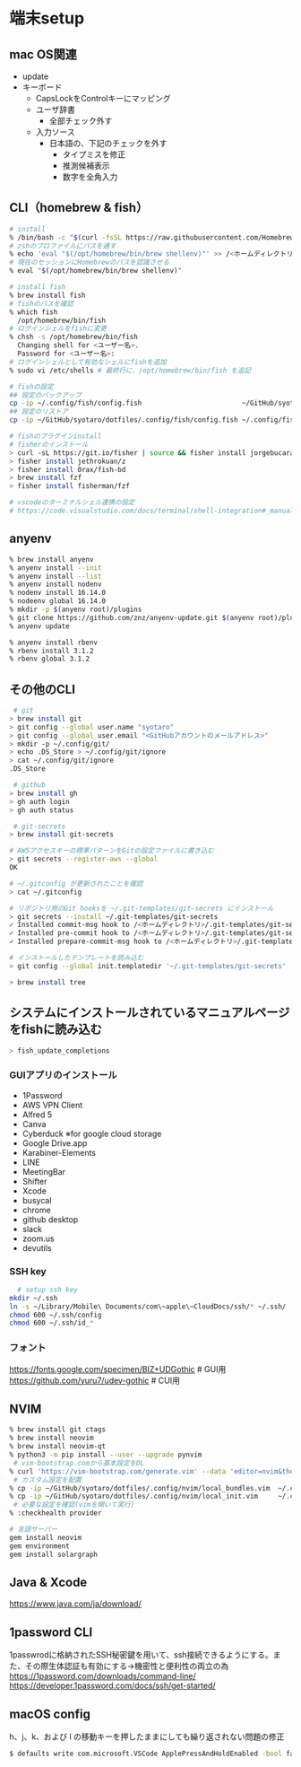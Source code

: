 # 端末setup

## mac OS関連

- update
- キーボード
    - CapsLockをControlキーにマッピング
    - ユーザ辞書
        - 全部チェック外す
    - 入力ソース
        - 日本語の、下記のチェックを外す
            - タイプミスを修正
            - 推測候補表示
            - 数字を全角入力

## CLI（homebrew & fish）

```sh
# install
% /bin/bash -c "$(curl -fsSL https://raw.githubusercontent.com/Homebrew/install/HEAD/install.sh)"
# zshのプロファイルにパスを通す
% echo 'eval "$(/opt/homebrew/bin/brew shellenv)"' >> /<ホームディレクトリ>/.zprofile
# 現在のセッションにHomebrewのパスを認識させる
% eval "$(/opt/homebrew/bin/brew shellenv)"

# install fish
% brew install fish
# fishのパスを確認
% which fish
  /opt/homebrew/bin/fish
# ログインシェルをfishに変更
% chsh -s /opt/homebrew/bin/fish
  Changing shell for <ユーザー名>.
  Password for <ユーザー名>:
# ログインシェルとして有効なシェルにfishを追加
% sudo vi /etc/shells # 最終行に、/opt/homebrew/bin/fish を追記
```

```sh
# fishの設定
## 設定のバックアップ
cp -ip ~/.config/fish/config.fish                         ~/GitHub/syotaro/dotfiles/.config/fish/config.fish
## 設定のリストア
cp -ip ~/GitHub/syotaro/dotfiles/.config/fish/config.fish ~/.config/fish/config.fish 

```

```sh
# fishのプラグインinstall
# fisherのインストール
> curl -sL https://git.io/fisher | source && fisher install jorgebucaran/fisher
> fisher install jethrokuan/z
> fisher install 0rax/fish-bd
> brew install fzf
> fisher install fisherman/fzf

# vscodeのターミナルシェル連携の設定
# https://code.visualstudio.com/docs/terminal/shell-integration#_manual-installation
```

## anyenv

```sh
% brew install anyenv
% anyenv install --init
% anyenv install --list
% anyenv install nodenv
% nodenv install 16.14.0
% nodeenv global 16.14.0
% mkdir -p $(anyenv root)/plugins
% git clone https://github.com/znz/anyenv-update.git $(anyenv root)/plugins/anyenv-update
% anyenv update

% anyenv install rbenv
% rbenv install 3.1.2
% rbenv global 3.1.2
```

## その他のCLI

```sh
 # git
> brew install git
> git config --global user.name "syotaro"
> git config --global user.email "<GitHubアカウントのメールアドレス>"
> mkdir -p ~/.config/git/
> echo .DS_Store > ~/.config/git/ignore
> cat ~/.config/git/ignore
.DS_Store

 # github
> brew install gh
> gh auth login
> gh auth status

 # git-secrets
> brew install git-secrets

# AWSアクセスキーの標準パターンをGitの設定ファイルに書き込む
> git secrets --register-aws --global
OK

# ~/.gitconfig が更新されたことを確認
> cat ~/.gitconfig

# リポジトリ用のGit hooksを ~/.git-templates/git-secrets にインストール
> git secrets --install ~/.git-templates/git-secrets
✓ Installed commit-msg hook to /<ホームディレクトリ>/.git-templates/git-secrets/hooks/commit-msg
✓ Installed pre-commit hook to /<ホームディレクトリ>/.git-templates/git-secrets/hooks/pre-commit
✓ Installed prepare-commit-msg hook to /<ホームディレクトリ>/.git-templates/git-secrets/hooks/prepare-commit-msg

# インストールしたテンプレートを読み込む
> git config --global init.templatedir '~/.git-templates/git-secrets'

```

```sh
> brew install tree
```

## システムにインストールされているマニュアルページをfishに読み込む

```sh
> fish_update_completions
```

### GUIアプリのインストール

- 1Password
- AWS VPN Client
- Alfred 5
- Canva
- Cyberduck ※for google cloud storage
- Google Drive.app
- Karabiner-Elements
- LINE
- MeetingBar
- Shifter
- Xcode
- busycal
- chrome
- github desktop
- slack
- zoom.us
- devutils

### SSH key

```sh
  # setup ssh key
mkdir ~/.ssh
ln -s ~/Library/Mobile\ Documents/com\~apple\~CloudDocs/ssh/* ~/.ssh/
chmod 600 ~/.ssh/config
chmod 600 ~/.ssh/id_*
```


### フォント

https://fonts.google.com/specimen/BIZ+UDGothic     # GUI用
https://github.com/yuru7/udev-gothic               # CUI用

## NVIM

```sh
% brew install git ctags
% brew install neovim
% brew install neovim-qt
% python3 -m pip install --user --upgrade pynvim
 # vim-bootstrap.comから基本設定をDL
% curl 'https://vim-bootstrap.com/generate.vim' --data 'editor=nvim&theme=molokai&langs=javascript&langs=typescript&langs=html&langs=ruby' > ~/.config/nvim/init.vim
 # カスタム設定を配置
% cp -ip ~/GitHub/syotaro/dotfiles/.config/nvim/local_bundles.vim  ~/.config/nvim/local_bundles.vim
% cp -ip ~/GitHub/syotaro/dotfiles/.config/nvim/local_init.vim     ~/.config/nvim/local_init.vim
 # 必要な設定を確認(vimを開いて実行)
% :checkhealth provider
```


```sh
# 言語サーバー
gem install neovim
gem environment
gem install solargraph
```

## Java & Xcode

https://www.java.com/ja/download/


## 1password CLI
1passwrodに格納されたSSH秘密鍵を用いて、ssh接続できるようにする。また、その際生体認証も有効にする→機密性と便利性の両立の為
https://1password.com/downloads/command-line/
https://developer.1password.com/docs/ssh/get-started/

## macOS config
h、j、k、および l の移動キーを押したままにしても繰り返されない問題の修正

```sh
$ defaults write com.microsoft.VSCode ApplePressAndHoldEnabled -bool false              # For VS Code
```

